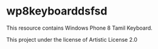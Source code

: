 wp8keyboarddsfsd
================

This resource contains Windows Phone 8 Tamil Keyboard.

This project under the license of Artistic License 2.0
